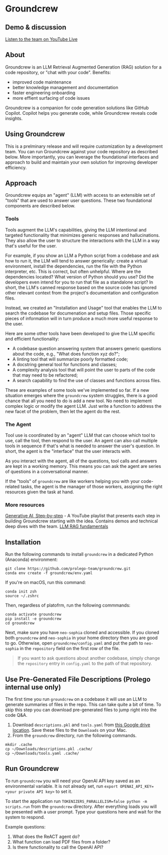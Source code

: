 # Groundcrew

## Demo & discussion
[Listen to the team on YouTube Live ](https://www.youtube.com/watch?v=11dJL5a-jJg)

## About

Groundcrew is an LLM Retrieval Augmented Generation (RAG) solution for a code repository, or "chat with your code". Benefits:
- improved code maintenance
- better knowledge management and documentation
- faster engineering onboarding
- more effient surfacing of code issues

Groundcrew is a companion for code generation solutions like GitHub Copilot. Copilot helps you generate code, while Groundcrew reveals code insights.

## Using Groundcrew
This is a prelminary release and will require customization by a development team. You can run Groundcrew against your code repository as described below. More importantly, you can leverage the foundational interfaces and approach to build and maintain your own solution for improving developer efficiency.

## Approach

Groundcrew equips an "agent" (LLM) with access to an extensible set of "tools" that are used to answer user questions.  These two foundational components are described below.

### Tools

 Tools augment the LLM's capabilities, giving the LLM intentional and targeted functionality that minimizes generic responses and hallucinations. They also allow the user to structure the interactions with the LLM in a way that's useful for the user.

For example, if you show an LLM a Python script from a codebase and ask how to run it, the LLM will tend to answer generically: create a virtual environment, install the dependencies, run the file with the Python interpreter, etc.  This is correct, but often unhelpful. Where are the dependencies located? What version of Python should you use? Did the developers even intend for you to run that file as a standalone script? In short, the LLM's canned response based on the source code has ignored other relevant context from the project's documentation and configuration files.

Instead, we created an "Installation and Usage" tool that enables the LLM to search the codebase for documenation and setup files. Those specific pieces of information will in turn produce a much more useful response to the user.

Here are some other tools have been developed to give the LLM specific and efficient functionality:

- A codebase question answering system that answers generic questions about the code, e.g., "What does function xyz do?";
- A linting tool that will summarize poorly formatted code;
- A docstring general tool for functions and classes;
- A complexity analysis tool that will point the user to parts of the code that may need to be refactored;
- A search capability to find the use of classes and functions across files.

These are examples of some tools we've implemented so far. If a new situation emerges where the `groundcrew` system struggles, there is a good chance that all you need to do is add a new tool. No need to implement complex logic or modify the agent LLM. Just write a function to address the new facet of the problem, then let the agent do the rest.

### The Agent

Tool use is coordinated by an "agent" LLM that can choose which tool to use, call the tool, then respond to the user. An agent can also call multiple tools in sequence if that's what is needed to answer the user's question. In short, the agent is the "interface" that the user interacts with.

As you interact with the agent, all of the questions, tool calls and answers are kept in a working memory. This means you can ask the agent are series of questions in a conversational manner.

If the "tools" of `groundcrew` are like workers helping you with your code-related tasks, the agent is the manager of those workers, assigning the right resources given the task at hand.

### More resources

[Generative AI, Step-by-step](https://www.youtube.com/playlist?list=PL-pTHQz4RcBbJSkWVqZ2YWUCXrLeFPjV6) - A YouTube playlist that presents each step in building Groundcrew starting with the idea. Contains demos and technical deep dives with the team.
[LLM RAG fundamentals](https://www.youtube.com/playlist?list=PL-pTHQz4RcBbz78Z5QXsZhe9rHuCs1Jw-)

## Installation

Run the following commands to install `groundcrew` in a dedicated Python (Anaconda) environment:

```shell
git clone https://github.com/prolego-team/groundcrew.git
conda env create -f groundcrew/env.yaml
```

If you're on macOS, run this command:

```shell
conda init zsh
source ~/.zshrc
```
Then, regardless of platofrm, run the following commmands:

```shell
conda activate groundcrew
pip install -e groundcrew
cd groundcrew
```

Next, make sure you have `neo-sophia` cloned and accessible.  If you cloned both `groundcrew` and `neo-sophia` in your home directory then you are good to go.  Otherwise, open `groundcrew/config.yaml` and put the path to `neo-sophia` in the `repository` field on the first row of the file.

> If you want to ask questions about another codebase, simply change the `repository` entry in `config.yaml` to the path of that repository.

## Use Pre-Generated File Descriptions (Prolego internal use only)

The first time you run `groundcrew` on a codebase it will use an LLM to generate summaries of files in the repo.  This can take quite a bit of time.  To skip this step you can download pre-generated files to jump right into the code Q&A.

1. Download `descriptions.pkl` and `tools.yaml` from [this Google drive location](https://drive.google.com/drive/u/1/folders/16CDEMygEX9u-Kon0h-MFGoe5jTQY_Bd6).  Save these files to the `Downloads` on your Mac.
2. From the `groundcrew` directory, run the following commands.

```shell
mkdir .cache
cp ~/Downloads/descriptions.pkl .cache/
cp ~/Downloads/tools.yaml .cache/
```

## Run Groundcrew

To run `groundcrew` you will need your OpenAI API key saved as an environmental variable.  It is not already set, run `export OPENAI_API_KEY=<your private API key>` to set it.

To start the application run `TOKENIZERS_PARALLELISM=false python -m scripts.run` from the `groundcrew` directory.  After everything loads you will be presented with a user prompt.  Type your questions here and wait for the system to respond.

Example questions:

1. What does the ReACT agent do?
2. What function can load PDF files from a folder?
3. Is there functionality to call the OpenAI API?
